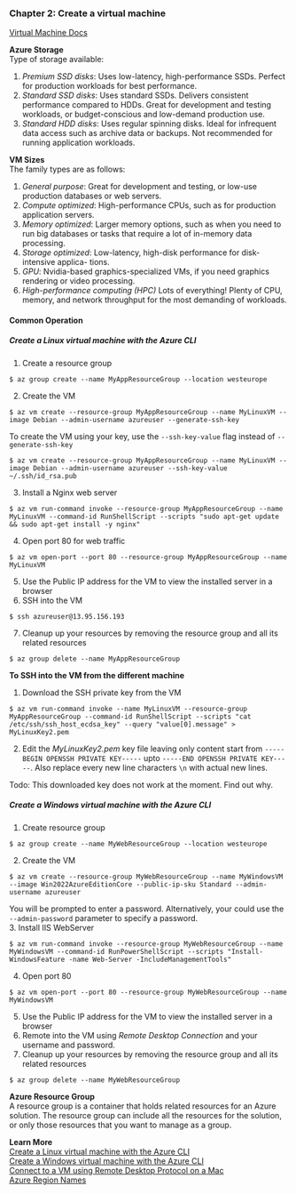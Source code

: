 ### Chapter 2: Create a virtual machine
[Virtual Machine Docs](https://learn.microsoft.com/en-us/azure/virtual-machines/)  

__Azure Storage__  
Type of storage available:  
1. _Premium SSD disks_: Uses low-latency, high-performance SSDs. Perfect for production workloads for best performance.
2. _Standard SSD disks_: Uses standard SSDs. Delivers consistent performance compared to HDDs. Great for development and testing workloads, or budget-conscious and low-demand production use.  
3. _Standard HDD disks_: Uses regular spinning disks. Ideal for infrequent data access such as archive data or backups. Not recommended for running application workloads.  

__VM Sizes__  
The family types are as follows:
1. _General purpose_: Great for development and testing, or low-use production databases or web servers.
2. _Compute optimized_: High-performance CPUs, such as for production application servers.
3. _Memory optimized_: Larger memory options, such as when you need to run big databases or tasks that require a lot of in-memory data processing.
4. _Storage optimized_: Low-latency, high-disk performance for disk-intensive applica- tions.
5. _GPU_: Nvidia-based graphics-specialized VMs, if you need graphics rendering or video processing.
6. _High-performance computing (HPC)_ Lots of everything! Plenty of CPU, memory, and network throughput for the most demanding of workloads.

#### Common Operation
##### Create a Linux virtual machine with the Azure CLI
1. Create a resource group
```
$ az group create --name MyAppResourceGroup --location westeurope
```
2. Create the VM
```
$ az vm create --resource-group MyAppResourceGroup --name MyLinuxVM --image Debian --admin-username azureuser --generate-ssh-key
```
To create the VM using your key, use the `--ssh-key-value` flag instead of `--generate-ssh-key`
```
$ az vm create --resource-group MyAppResourceGroup --name MyLinuxVM --image Debian --admin-username azureuser --ssh-key-value ~/.ssh/id_rsa.pub
```
3. Install a Nginx web server
```
$ az vm run-command invoke --resource-group MyAppResourceGroup --name MyLinuxVM --command-id RunShellScript --scripts "sudo apt-get update && sudo apt-get install -y nginx"
```
4. Open port 80 for web traffic
```
$ az vm open-port --port 80 --resource-group MyAppResourceGroup --name MyLinuxVM
```  
5. Use the Public IP address for the VM to view the installed server in a browser
6. SSH into the VM
```
$ ssh azureuser@13.95.156.193
```
7. Cleanup up your resources by removing the resource group and all its related resources  
```
$ az group delete --name MyAppResourceGroup
```

__To SSH into the VM from the different machine__  
1. Download the SSH private key from the VM
```
$ az vm run-command invoke --name MyLinuxVM --resource-group MyAppResourceGroup --command-id RunShellScript --scripts "cat /etc/ssh/ssh_host_ecdsa_key" --query "value[0].message" > MyLinuxKey2.pem
```
2. Edit the _MyLinuxKey2.pem_ key file leaving only content start from `-----BEGIN OPENSSH PRIVATE KEY-----` upto `-----END OPENSSH PRIVATE KEY-----`. Also replace every new line characters `\n` with actual new lines.   

Todo: This downloaded key does not work at the moment. Find out why.

##### Create a Windows virtual machine with the Azure CLI
1. Create resource group
```
$ az group create --name MyWebResourceGroup --location westeurope  
```
2. Create the VM
```
$ az vm create --resource-group MyWebResourceGroup --name MyWindowsVM --image Win2022AzureEditionCore --public-ip-sku Standard --admin-username azureuser
```
You will be prompted to enter a password. Alternatively, your could use the `--admin-password` parameter to specify a password.  
3. Install IIS WebServer
```
$ az vm run-command invoke --resource-group MyWebResourceGroup --name MyWindowsVM --command-id RunPowerShellScript --scripts "Install-WindowsFeature -name Web-Server -IncludeManagementTools"
```
4. Open port 80
```
$ az vm open-port --port 80 --resource-group MyWebResourceGroup --name MyWindowsVM
```  
5. Use the Public IP address for the VM to view the installed server in a browser
6. Remote into the VM using _Remote Desktop Connection_ and your username and password.   
7. Cleanup up your resources by removing the resource group and all its related resources  
```
$ az group delete --name MyWebResourceGroup
```

__Azure Resource Group__  
A resource group is a container that holds related resources for an Azure solution. The resource group can include all the resources for the solution, or only those resources that you want to manage as a group.  

__Learn More__  
[Create a Linux virtual machine with the Azure CLI](https://learn.microsoft.com/en-us/azure/virtual-machines/linux/quick-create-cli)  
[Create a Windows virtual machine with the Azure CLI](https://learn.microsoft.com/en-us/azure/virtual-machines/windows/quick-create-cli)  
[Connect to a VM using Remote Desktop Protocol on a Mac](https://learn.microsoft.com/en-us/azure/lab-services/connect-virtual-machine-mac-remote-desktop)   
[Azure Region Names](https://azuretracks.com/2021/04/current-azure-region-names-reference/)  
